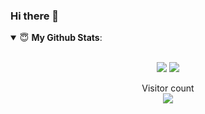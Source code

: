 ### Hi there 👋

<details open>
 <summary> 😇 <b>My Github Stats</b>: </summary>

<br>

<p align = "center">
  <img src = "https://github-readme-stats.vercel.app/api?username=rapolupavans&show_icons=true&theme=tokyonight&line_height=27">
  <img src = "https://github-readme-stats.vercel.app/api/top-langs/?username=rapolupavans&hide=css,java,html&theme=tokyonight">
</p>

</details>

<p align="center">
Visitor count<br>
<img src="https://profile-counter.glitch.me/priyathamhub/count.svg" />
</p>
<!--
**rapolupavans/rapolupavans** is a ✨ _special_ ✨ repository because its `README.md` (this file) appears on your GitHub profile.

Here are some ideas to get you started:

- 🔭 I’m currently working on ...
- 🌱 I’m currently learning ...
- 👯 I’m looking to collaborate on ...
- 🤔 I’m looking for help with ...
- 💬 Ask me about ...
- 📫 How to reach me: ...
- 😄 Pronouns: ...
- ⚡ Fun fact: ...
-->
